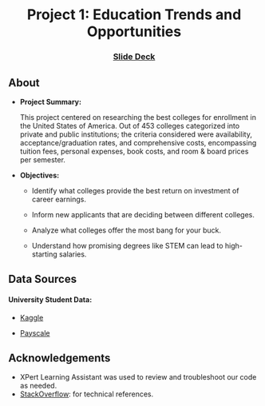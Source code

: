 <a id="readme-top"></a>
<div align='center'>
<h1 align='center'>Project 1: Education Trends and Opportunities</h1>
<h3 align='center'><a href="https://docs.google.com/presentation/d/1iNAduvY_nJi1uCrfK3XAFmIabXK-ZwT8JXtDkX65Qng/edit?usp=sharing">Slide Deck</a></h3>
</div>

## About
* <b>Project Summary:</b><br>

  This project centered on researching the best colleges for enrollment in the United States of America. Out of 453 colleges categorized into private and public institutions; the criteria considered were availability, acceptance/graduation rates, and comprehensive costs, encompassing tuition fees, personal expenses, book costs, and room & board prices per semester.

- <b>Objectives:</b> <br>
  - Identify what colleges provide the best return on investment of career earnings.

  - Inform new applicants that are deciding between different colleges.

  - Analyze what colleges offer the most bang for your buck.

  - Understand how promising degrees like STEM can lead to high-starting salaries.

## Data Sources

#### University Student Data:
  * [Kaggle](https://www.kaggle.com/datasets/tarekmuhammed/university-students-data?select=Kmeans_assignment_data.csv)

  * [Payscale](https://www.payscale.com/college-salary-report/bachelors)

## Acknowledgements
- XPert Learning Assistant was used to review and troubleshoot our code as needed.
- [StackOverflow](https://stackoverflow.com/): for technical references.
